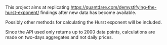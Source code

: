 This project aims at replicating https://quantdare.com/demystifying-the-hurst-exponent/ findings after new data has become available. 

Possibly other methods for calculating the Hurst exponent will be included.

Since the API used only returns up to 2000 data points, calculations are made on two-days aggregates and not daily prices.

